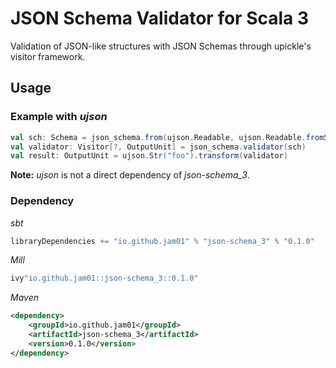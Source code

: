 # JSON Schema Validator for Scala 3

Validation of JSON-like structures with JSON Schemas through upickle's visitor framework.

## Usage
### Example with _ujson_
```scala 3
val sch: Schema = json_schema.from(ujson.Readable, ujson.Readable.fromString("""{"type": "string"}"""))
val validator: Visitor[?, OutputUnit] = json_schema.validator(sch)
val result: OutputUnit = ujson.Str("foo").transform(validator)
```

**Note:** _ujson_ is not a direct dependency of _json-schema_3_.

### Dependency
_sbt_
```scala 3
libraryDependencies += "io.github.jam01" % "json-schema_3" % "0.1.0"
```
_Mill_
```scala 3
ivy"io.github.jam01::json-schema_3::0.1.0"
```

_Maven_
```xml
<dependency>
    <groupId>io.github.jam01</groupId>
    <artifactId>json-schema_3</artifactId>
    <version>0.1.0</version>
</dependency>
```
